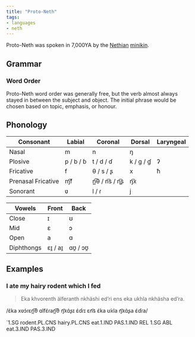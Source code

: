 ```yaml
---
title: "Proto-Neth"
tags:
- languages
- neth
---
```

Proto-Neth was spoken in 7,000YA by the [Nethian](cultures/neth/neth%20river%20civilisation.md) [minikin](fauna/2nd%20realm/mammalia/minikin/minikin.md).

## Grammar
### Word Order
Proto-Neth word order was generally free, but the verb almost always stayed in between the subject and object. The initial phrase would be chosen based on topic, emphasis, or honour.

## Phonology
Consonant|Labial|Coronal|Dorsal|Laryngeal
---|---|---|---|---
Nasal|m|n|ŋ
Plosive|p / b / ɓ|t / d / ɗ|k / g / ɠ|ʔ
Fricative|f|θ / s / ʂ|x|ħ
Prenasal Fricative|ɱ͡f|n̪͡θ / n͡s / ɳ͡ʂ|ŋ͡x
Sonorant|ʋ|l / ɾ|j

Vowels|Front|Back
---|---|---
Close|ɪ|ʊ
Mid|ɛ|ɔ
Open|a|ɑ
Diphthongs| ɛɪ̯ / aɪ̯|ɑʊ̯ / ɔʊ̯

## Examples
### I ate my hairy rodent which I fed
> Eka khvorenth älferanth nkhäshi ed’ri ens eka ukhla nkhäsha ed’ra.

/ɛ́ka xʋɔ́ɾɛn̪͡θ ɑlfɛ́ɾan̪͡θ ŋ͡xɑ́ʂɪ ɛ́ɗɾɪ ɛn͡s ɛ́ka ʊ́xla ŋ͡xɑ́ʂa ɛ́ɗɾa/

`1.SG rodent.PL.CNS hairy.PL.CNS eat.1.IND PAS.1.IND REL 1.SG ABL eat.3.IND PAS.3.IND